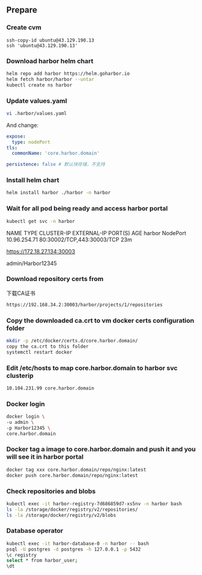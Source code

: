 ## Prepare
### Create cvm
```
ssh-copy-id ubuntu@43.129.190.13
ssh 'ubuntu@43.129.190.13'
```

### Download harbor helm chart

```sh
helm repo add harbor https://helm.goharbor.io
helm fetch harbor/harbor --untar
kubectl create ns harbor
```

### Update values.yaml

```sh
vi .harbor/values.yaml
```

And change:
```yaml
expose:
  type: nodePort
tls:
  commonName: 'core.harbor.domain'

persistence: false # 默认块存储，不支持
```

### Install helm chart

```sh
helm install harbor ./harbor -n harbor
```

### Wait for all pod being ready and access harbor portal
```bash
kubectl get svc -n harbor
```
NAME                TYPE        CLUSTER-IP       EXTERNAL-IP   PORT(S)                      AGE
harbor              NodePort    10.96.254.71     <none>        80:30002/TCP,443:30003/TCP   23m

https://172.18.27.134:30003

admin/Harbor12345

### Download repository certs from
下载CA证书
```sh
https://192.168.34.2:30003/harbor/projects/1/repositories
```

### Copy the downloaded ca.crt to vm docker certs configuration folder

```sh
mkdir -p /etc/docker/certs.d/core.harbor.domain/
copy the ca.crt to this folder
systemctl restart docker
```

### Edit /etc/hosts to map core.harbor.domain to harbor svc clusterip

```sh
10.104.231.99 core.harbor.domain
```

### Docker login

```bash
docker login \
-u admin \
-p Harbor12345 \
core.harbor.domain
```

### Docker tag a image to core.harbor.domain and push it and you will see it in harbor portal
```bash
docker tag xxx core.harbor.domain/repo/nginx:latest
docker push core.harbor.domain/repo/nginx:latest
```

### Check repositories and blobs

```bash
kubectl exec -it harbor-registry-7d686859d7-xs5nv -n harbor bash
ls -la /storage/docker/registry/v2/repositories/
ls -la /storage/docker/registry/v2/blobs
```

### Database operator

```bash
kubectl exec -it harbor-database-0 -n harbor -- bash
psql -U postgres -d postgres -h 127.0.0.1 -p 5432
\c registry
select * from harbor_user;
\dt
```
